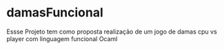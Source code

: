 # damasFuncional
Essse Projeto tem como proposta realização de um jogo de damas cpu vs player com linguagem funcional Ocaml
